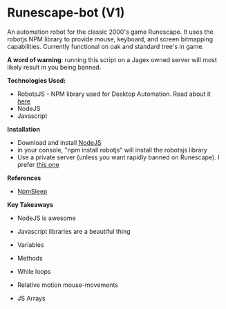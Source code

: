 # Runescape-bot (V1)

An automation robot for the classic 2000's game Runescape. It uses the robotjs NPM library to provide mouse, keyboard, and screen bitmapping capabilities. Currently functional on oak and standard tree's in game.

**A word of warning**: running this script on a Jagex owned server will most likely result in you being banned.

**Technologies Used:**

- RobotsJS - NPM library used for Desktop Automation. Read about it [here](https://www.npmjs.com/package/robotjs)
- NodeJS
- Javascript

**Installation**

- Download and install [NodeJS](https://nodejs.org/en/download/)
- in your console, "npm install robotjs" will install the robotsjs library
- Use a private server (unless you want rapidly banned on Runescape). I prefer [this one](https://ikov.io/)

**References**

- [NpmSleep](https://www.npmjs.com/package/sleep)

**Key Takeaways**

- NodeJS is awesome
- Javascript libraries are a beautiful thing

- Variables
- Methods
- While loops
- Relative motion mouse-movements
- JS Arrays

